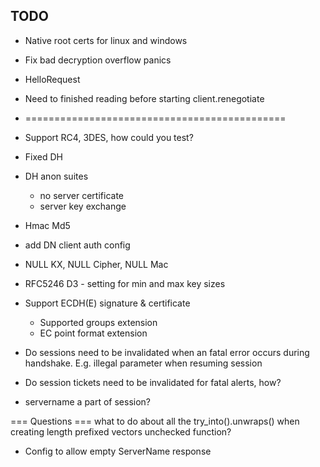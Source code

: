## TODO

- Native root certs for linux and windows

- Fix bad decryption overflow panics

- HelloRequest
- Need to finished reading before starting client.renegotiate

- =============================================


- Support RC4, 3DES, how could you test?

- Fixed DH

- DH anon suites
    - no server certificate
    - server key exchange

- Hmac Md5

- add DN client auth config

- NULL KX, NULL Cipher, NULL Mac


- RFC5246 D3 - setting for min and max key sizes

- Support ECDH(E) signature & certificate
    - Supported groups extension
    - EC point format extension

- Do sessions need to be invalidated when an fatal error occurs during handshake. E.g. illegal parameter when resuming session
- Do session tickets need to be invalidated for fatal alerts, how?
- servername a part of session?


=== Questions ===
what to do about all the try_into().unwraps() when creating length prefixed vectors
unchecked function?

- Config to allow empty ServerName response

